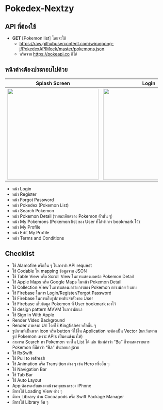 # Pokedex-Nextzy

## API ที่ต้องใช้

- **GET** [Pokemon list] โดยจะใช้
  - https://raw.githubusercontent.com/wirunpong-j/PokedexAPIMock/master/pokemons.json 
  - หรือจาก https://pokeapi.co ก็ได้

## หน้าต่างต้องประกอบไปด้วย

|                        Splash Screen                         |                            Login                             |                           Register                           |
| :----------------------------------------------------------: | :----------------------------------------------------------: | :----------------------------------------------------------: |
| <img src="https://raw.githubusercontent.com/wirunpong-j/Pokedex-Nextzy/master/Resource/splashscreen.gif" width="300"> | <img src="https://raw.githubusercontent.com/wirunpong-j/Pokedex-Nextzy/master/Resource/splashscreen.gif" width="300"> | <img src="https://raw.githubusercontent.com/wirunpong-j/Pokedex-Nextzy/master/Resource/splashscreen.gif" width="300"> |

- หน้า Login
- หน้า Register
- หน้า Forgot Password
- หน้า Pokedex (Pokemon List)
- หน้า Search Pokemon
- หน้า Pokemon Detail (รายละเอียดของ Pokemon ตัวนั้น ๆ)
- หน้า My Pokemons (Pokemon list ของ User ที่ได้ทำการ bookmark ไว้)
- หน้า My Profile
- หน้า Edit My Profile
- หน้า Terms and Conditions

##  Checklist

- ใช้ Alamofire หรืออื่น ๆ ในการทำ API request
- ใช้ Codable ใน mapping ข้อมูลจาก JSON
- ใช้ Table View หรือ Scroll View ในการแสดงผลหน้า Pokemon Detail
- ใช้ Apple Maps หรือ Google Maps ในหน้า Pokemon Detail
- ใช้ Collection View ในการแสดงผลรายการของ Pokemon อย่างน้อย 1 แบบ
- ใช้ Firebase ในการ Login/Register/Forgot Password
- ใช้ Firebase ในการเก็บรูปภาพประจำตัวของ User
- ใช้ Firebase เก็บข้อมูล Pokemon ที่ User bookmark เอาไว้
- ใช้ design pattern MVVM ในการพัฒนา
- ใช้ Sign In With Apple
- Render Video Background
- Render ภาพจาก Url โดยใช้ Kingfisher หรืออื่น ๆ
- รูปภาพที่เป็นพวก icon หรือ button ที่ใช้ใน Application จะต้องเป็น Vector (ยกเว้นพวกรูป Pokemon เพราะ APIs เป็นคนส่งมาให้)
- สามารถ Search หา Pokemon จากใน List ได้ เช่น พิมพ์คำว่า “Ba” ก็จะแสดงรายการ Pokemon ที่มีคำว่า “Ba” ประกอบอยู่ด้วย
- ใช้ RxSwift
- ใช้ Pull to refresh
- ใช้ Animation หรือ Transition ต่าง ๆ เช่น Hero หรืออื่น ๆ
- ใช้ Navigation Bar
- ใช้ Tab Bar
- ใช้ Auto Layout
- App ต้องรองรับขนาดหน้าจอทุกขนาดของ iPhone
- มีการใช้ Loading View ต่าง ๆ
- มีการ Library ผ่าน Cocoapods หรือ Swift Package Manager
- มีการใช้ Library อื่น ๆ
